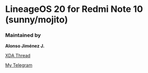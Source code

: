 # LineageOS 20 for Redmi Note 10 (sunny/mojito)

### Maintained by

**Alonso Jiménez J.**

[XDA Thread](https://forum.xda-developers.com/t/rom-13-unofficial-lineageos-20-sunny-mojito.4436693/)

[My Telegram](https://t.me/alonsoj636MW)
